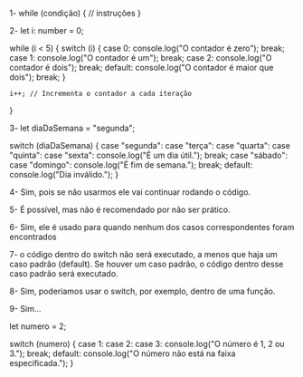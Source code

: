 1- while (condição) {
  // instruções
}

2- let i: number = 0;

while (i < 5) {
    switch (i) {
        case 0:
            console.log("O contador é zero");
            break;
        case 1:
            console.log("O contador é um");
            break;
        case 2:
            console.log("O contador é dois");
            break;
        default:
            console.log("O contador é maior que dois");
            break;
    }

    i++; // Incrementa o contador a cada iteração
}


3- let diaDaSemana = "segunda";

switch (diaDaSemana) {
    case "segunda":
    case "terça":
    case "quarta":
    case "quinta":
    case "sexta":
        console.log("É um dia útil.");
        break;
    case "sábado":
    case "domingo":
        console.log("É fim de semana.");
        break;
    default:
        console.log("Dia inválido.");
}

4- Sim, pois se não usarmos ele vai continuar rodando o código.

5- É possível, mas não é recomendado por não ser prático.

6- Sim, ele é usado para quando nenhum dos casos correspondentes foram encontrados

7- o código dentro do switch não será executado, a menos que haja um caso padrão (default). Se houver um caso padrão, o código dentro desse caso padrão será executado.

8- Sim, poderiamos usar o switch, por exemplo, dentro de uma função. 

9- Sim...

  let numero = 2;

  switch (numero) {
      case 1:
      case 2:
      case 3:
          console.log("O número é 1, 2 ou 3.");
          break;
      default:
          console.log("O número não está na faixa especificada.");
  }
